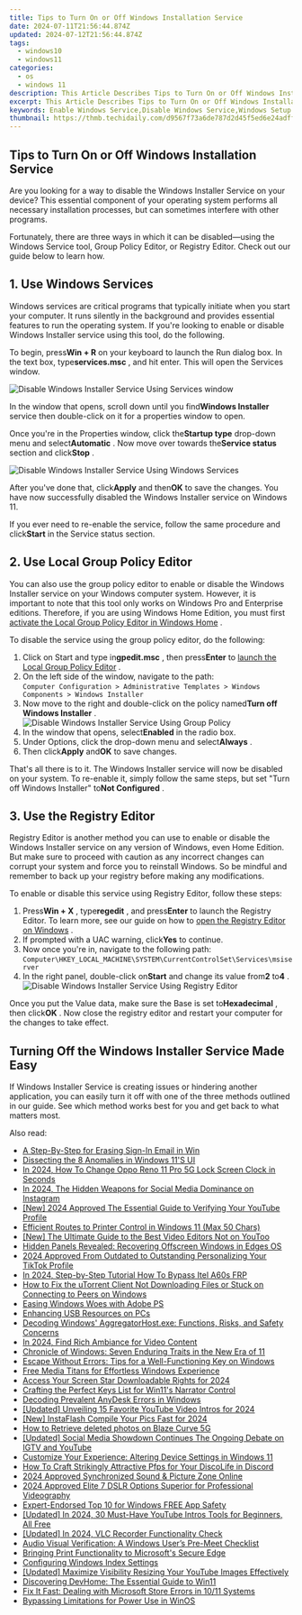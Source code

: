 ```yaml
---
title: Tips to Turn On or Off Windows Installation Service
date: 2024-07-11T21:56:44.874Z
updated: 2024-07-12T21:56:44.874Z
tags:
  - windows10
  - windows11
categories:
  - os
  - windows 11
description: This Article Describes Tips to Turn On or Off Windows Installation Service
excerpt: This Article Describes Tips to Turn On or Off Windows Installation Service
keywords: Enable Windows Service,Disable Windows Service,Windows Setup Tips,Start Windows Install,Turn Windows On/Off,Control Windows Installer,Windows Service Control
thumbnail: https://thmb.techidaily.com/d9567f73a6de787d2d45f5ed6e24adff2914444a4a5e563757f01047c1bbc480.jpg
---
```


## Tips to Turn On or Off Windows Installation Service

 Are you looking for a way to disable the Windows Installer Service on your device? This essential component of your operating system performs all necessary installation processes, but can sometimes interfere with other programs.

 Fortunately, there are three ways in which it can be disabled—using the Windows Service tool, Group Policy Editor, or Registry Editor. Check out our guide below to learn how.

## 1\. Use Windows Services

 Windows services are critical programs that typically initiate when you start your computer. It runs silently in the background and provides essential features to run the operating system. If you're looking to enable or disable Windows Installer service using this tool, do the following.

 To begin, press**Win + R** on your keyboard to launch the Run dialog box. In the text box, type**services.msc** , and hit enter. This will open the Services window.

![Disable Windows Installer Service Using Services window](https://static1.makeuseofimages.com/wordpress/wp-content/uploads/2023/03/disable-windows-installer-service-using-services-window.jpg)

 In the window that opens, scroll down until you find**Windows Installer** service then double-click on it for a properties window to open.

 Once you're in the Properties window, click the**Startup type** drop-down menu and select**Automatic** . Now move over towards the**Service status** section and click**Stop** .

![Disable Windows Installer Service Using Windows Services](https://static1.makeuseofimages.com/wordpress/wp-content/uploads/2023/03/disable-windows-installer-service-using-windows-services.jpg)

 After you've done that, click**Apply** and then**OK** to save the changes. You have now successfully disabled the Windows Installer service on Windows 11.

 If you ever need to re-enable the service, follow the same procedure and click**Start** in the Service status section.

## 2\. Use Local Group Policy Editor

 You can also use the group policy editor to enable or disable the Windows Installer service on your Windows computer system. However, it is important to note that this tool only works on Windows Pro and Enterprise editions. Therefore, if you are using Windows Home Edition, you must first [activate the Local Group Policy Editor in Windows Home](https://www.makeuseof.com/tag/access-group-policy-editor-even-windows-home-settings-try/) .

 To disable the service using the group policy editor, do the following:

1. Click on Start and type in**gpedit.msc** , then press**Enter** to [launch the Local Group Policy Editor](https://www.makeuseof.com/windows-11-open-local-group-policy-editor/) .
2. On the left side of the window, navigate to the path:  
`Computer Configuration > Administrative Templates > Windows Components > Windows Installer`
3. Now move to the right and double-click on the policy named**Turn off Windows Installer** .  
![Disable Windows Installer Service Using Group Policy](https://static1.makeuseofimages.com/wordpress/wp-content/uploads/2023/03/disable-windows-installer-service-using-group-policy.jpg)
4. In the window that opens, select**Enabled** in the radio box.
5. Under Options, click the drop-down menu and select**Always** .
6. Then click**Apply** and**OK** to save changes.

 That's all there is to it. The Windows Installer service will now be disabled on your system. To re-enable it, simply follow the same steps, but set "Turn off Windows Installer" to**Not Configured** .

## 3\. Use the Registry Editor

 Registry Editor is another method you can use to enable or disable the Windows Installer service on any version of Windows, even Home Edition. But make sure to proceed with caution as any incorrect changes can corrupt your system and force you to reinstall Windows. So be mindful and remember to back up your registry before making any modifications.

 To enable or disable this service using Registry Editor, follow these steps:

1. Press**Win + X** , type**regedit** , and press**Enter** to launch the Registry Editor. To learn more, see our guide on how to [open the Registry Editor on Windows](https://www.makeuseof.com/windows-11-open-registry-editor/) .
2. If prompted with a UAC warning, click**Yes** to continue.
3. Now once you're in, navigate to the following path:  
`Computer\HKEY_LOCAL_MACHINE\SYSTEM\CurrentControlSet\Services\msiserver`
4. In the right panel, double-click on**Start** and change its value from**2** to**4** .  
![Disable Windows Installer Service Using Registry Editor](https://static1.makeuseofimages.com/wordpress/wp-content/uploads/2023/03/disable-windows-installer-service-using-registry-editor.jpg)

 Once you put the Value data, make sure the Base is set to**Hexadecimal** , then click**OK** . Now close the registry editor and restart your computer for the changes to take effect.

## Turning Off the Windows Installer Service Made Easy

 If Windows Installer Service is creating issues or hindering another application, you can easily turn it off with one of the three methods outlined in our guide. See which method works best for you and get back to what matters most.


<ins class="adsbygoogle"
     style="display:block"
     data-ad-format="autorelaxed"
     data-ad-client="ca-pub-7571918770474297"
     data-ad-slot="1223367746"></ins>



<ins class="adsbygoogle"
     style="display:block"
     data-ad-client="ca-pub-7571918770474297"
     data-ad-slot="8358498916"
     data-ad-format="auto"
     data-full-width-responsive="true"></ins>



<span class="atpl-alsoreadstyle">Also read:</span>
<div><ul>
<li><a href="https://windows11.techidaily.com/a-step-by-step-for-erasing-sign-in-email-in-win/"><u>A Step-By-Step for Erasing Sign-In Email in Win</u></a></li>
<li><a href="https://windows11.techidaily.com/dissecting-the-8-anomalies-in-windows-11s-ui/"><u>Dissecting the 8 Anomalies in Windows 11'S UI</u></a></li>
<li><a href="https://android-unlock.techidaily.com/in-2024-how-to-change-oppo-reno-11-pro-5g-lock-screen-clock-in-seconds-by-drfone-android/"><u>In 2024, How To Change Oppo Reno 11 Pro 5G Lock Screen Clock in Seconds</u></a></li>
<li><a href="https://instagram-clips.techidaily.com/in-2024-the-hidden-weapons-for-social-media-dominance-on-instagram/"><u>In 2024, The Hidden Weapons for Social Media Dominance on Instagram</u></a></li>
<li><a href="https://youtube-docs.techidaily.com/024-approved-the-essential-guide-to-verifying-your-youtube-profile/"><u>[New] 2024 Approved  The Essential Guide to Verifying Your YouTube Profile</u></a></li>
<li><a href="https://windows11.techidaily.com/efficient-routes-to-printer-control-in-windows-11-max-50-chars/"><u>Efficient Routes to Printer Control in Windows 11 (Max 50 Chars)</u></a></li>
<li><a href="https://facebook-video-share.techidaily.com/new-the-ultimate-guide-to-the-best-video-editors-not-on-youtoo/"><u>[New] The Ultimate Guide to the Best Video Editors Not on YouToo</u></a></li>
<li><a href="https://windows11.techidaily.com/hidden-panels-revealed-recovering-offscreen-windows-in-edges-os/"><u>Hidden Panels Revealed: Recovering Offscreen Windows in Edges OS</u></a></li>
<li><a href="https://tiktok-videos.techidaily.com/2024-approved-from-outdated-to-outstanding-personalizing-your-tiktok-profile/"><u>2024 Approved  From Outdated to Outstanding  Personalizing Your TikTok Profile</u></a></li>
<li><a href="https://bypass-frp.techidaily.com/in-2024-step-by-step-tutorial-how-to-bypass-itel-a60s-frp-by-drfone-android/"><u>In 2024, Step-by-Step Tutorial How To Bypass Itel A60s FRP</u></a></li>
<li><a href="https://windows11.techidaily.com/how-to-fix-the-utorrent-client-not-downloading-files-or-stuck-on-connecting-to-peers-on-windows/"><u>How to Fix the uTorrent Client Not Downloading Files or Stuck on Connecting to Peers on Windows</u></a></li>
<li><a href="https://windows11.techidaily.com/easing-windows-woes-with-adobe-ps/"><u>Easing Windows Woes with Adobe PS</u></a></li>
<li><a href="https://windows11.techidaily.com/enhancing-usb-resources-on-pcs/"><u>Enhancing USB Resources on PCs</u></a></li>
<li><a href="https://windows11.techidaily.com/decoding-windows-aggregatorhostexe-functions-risks-and-safety-concerns/"><u>Decoding Windows' AggregatorHost.exe: Functions, Risks, and Safety Concerns</u></a></li>
<li><a href="https://youtube-help.techidaily.com/in-2024-find-rich-ambiance-for-video-content/"><u>In 2024, Find Rich Ambiance for Video Content</u></a></li>
<li><a href="https://windows11.techidaily.com/chronicle-of-windows-seven-enduring-traits-in-the-new-era-of-11/"><u>Chronicle of Windows: Seven Enduring Traits in the New Era of 11</u></a></li>
<li><a href="https://windows11.techidaily.com/escape-without-errors-tips-for-a-well-functioning-key-on-windows/"><u>Escape Without Errors: Tips for a Well-Functioning Key on Windows</u></a></li>
<li><a href="https://windows11.techidaily.com/free-media-titans-for-effortless-windows-experience/"><u>Free Media Titans for Effortless Windows Experience</u></a></li>
<li><a href="https://extra-information.techidaily.com/access-your-screen-star-downloadable-rights-for-2024/"><u>Access Your Screen Star  Downloadable Rights for 2024</u></a></li>
<li><a href="https://windows11.techidaily.com/crafting-the-perfect-keys-list-for-win11s-narrator-control/"><u>Crafting the Perfect Keys List for Win11's Narrator Control</u></a></li>
<li><a href="https://windows11.techidaily.com/decoding-prevalent-anydesk-errors-in-windows/"><u>Decoding Prevalent AnyDesk Errors in Windows</u></a></li>
<li><a href="https://youtube-tips.techidaily.com/ed-unveiling-15-favorite-youtube-video-intros-for-2024/"><u>[Updated] Unveiling 15 Favorite YouTube Video Intros for 2024</u></a></li>
<li><a href="https://instagram-video-files.techidaily.com/new-instaflash-compile-your-pics-fast-for-2024/"><u>[New] InstaFlash  Compile Your Pics Fast for 2024</u></a></li>
<li><a href="https://blog-min.techidaily.com/how-to-retrieve-deleted-photos-on-blaze-curve-5g-by-stellar-photo-recovery-android-mobile-photo-recover/"><u>How to Retrieve deleted photos on Blaze Curve 5G</u></a></li>
<li><a href="https://facebook-video-footage.techidaily.com/updated-social-media-showdown-continues-the-ongoing-debate-on-igtv-and-youtube/"><u>[Updated] Social Media Showdown Continues  The Ongoing Debate on IGTV and YouTube</u></a></li>
<li><a href="https://windows11.techidaily.com/customize-your-experience-altering-device-settings-in-windows-11/"><u>Customize Your Experience: Altering Device Settings in Windows 11</u></a></li>
<li><a href="https://discord-videos.techidaily.com/how-to-craft-strikingly-attractive-pfps-for-your-discolife-in-discord/"><u>How To Craft Strikingly Attractive Pfps for Your DiscoLife in Discord</u></a></li>
<li><a href="https://some-guidance.techidaily.com/2024-approved-synchronized-sound-and-picture-zone-online/"><u>2024 Approved  Synchronized Sound & Picture Zone Online</u></a></li>
<li><a href="https://youtube-videos.techidaily.com/2024-approved-elite-7-dslr-options-superior-for-professional-videography/"><u>2024 Approved  Elite 7 DSLR Options Superior for Professional Videography</u></a></li>
<li><a href="https://windows11.techidaily.com/expert-endorsed-top-10-for-windows-free-app-safety/"><u>Expert-Endorsed Top 10 for Windows FREE App Safety</u></a></li>
<li><a href="https://youtube-docs.techidaily.com/ed-in-2024-30-must-have-youtube-intros-tools-for-beginners-all-free/"><u>[Updated] In 2024, 30 Must-Have YouTube Intros Tools for Beginners, All Free</u></a></li>
<li><a href="https://screen-video-capture.techidaily.com/updated-in-2024-vlc-recorder-functionality-check/"><u>[Updated] In 2024, VLC Recorder  Functionality Check</u></a></li>
<li><a href="https://windows11.techidaily.com/audio-visual-verification-a-windows-users-pre-meet-checklist/"><u>Audio Visual Verification: A Windows User’s Pre-Meet Checklist</u></a></li>
<li><a href="https://windows11.techidaily.com/bringing-print-functionality-to-microsofts-secure-edge/"><u>Bringing Print Functionality to Microsoft's Secure Edge</u></a></li>
<li><a href="https://windows11.techidaily.com/configuring-windows-index-settings/"><u>Configuring Windows Index Settings</u></a></li>
<li><a href="https://facebook-video-footage.techidaily.com/updated-maximize-visibility-resizing-your-youtube-images-effectively/"><u>[Updated] Maximize Visibility  Resizing Your YouTube Images Effectively</u></a></li>
<li><a href="https://windows11.techidaily.com/discovering-devhome-the-essential-guide-to-win11/"><u>Discovering DevHome: The Essential Guide to Win11</u></a></li>
<li><a href="https://windows11.techidaily.com/fix-it-fast-dealing-with-microsoft-store-errors-in-1011-systems/"><u>Fix It Fast: Dealing with Microsoft Store Errors in 10/11 Systems</u></a></li>
<li><a href="https://windows11.techidaily.com/bypassing-limitations-for-power-use-in-winos/"><u>Bypassing Limitations for Power Use in WinOS</u></a></li>
</ul></div>
